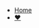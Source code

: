 - [Home](/)
- <a href="https://afdian.net/a/daomishu" target="_blank" data-umami-event="afdian-nav">❤️</a>